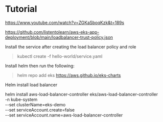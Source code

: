 # Tutorial

https://www.youtube.com/watch?v=ZGKaSboqKzk&t=189s

https://github.com/listentolearn/aws-eks-app-deployment/blob/main/loadbalancer-trust-policy.json

Install the service after creating the load balancer policy and role

> kubectl create -f hello-world/service.yaml

Install helm then run the following:

> helm repo add eks https://aws.github.io/eks-charts

Helm install load balancer

helm install aws-load-balancer-controller eks/aws-load-balancer-controller -n kube-system \
--set clusterName=eks-demo \
--set serviceAccount.create=false \
--set serviceAccount.name=aws-load-balancer-controller

